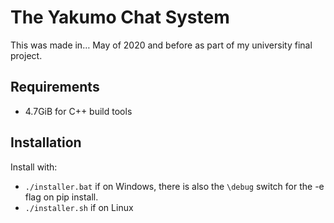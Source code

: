 # The Yakumo Chat System

This was made in… May of 2020 and before as part of my university final project.

## Requirements

-   4.7GiB for C++ build tools

## Installation

Install with:

-   `./installer.bat` if on Windows, there is also the `\debug` switch for the -e flag on pip install.
-   `./installer.sh` if on Linux
